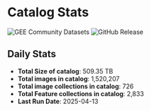 # Catalog Stats

![GEE Community Datasets](https://img.shields.io/endpoint?url=https://gist.githubusercontent.com/samapriya/34bc0c1280d475d3a69e3b60a706226e/raw/community.json)
![GitHub Release](https://img.shields.io/github/v/release/samapriya/awesome-gee-community-datasets)

## Daily Stats

<!-- START_MARKER -->
* **Total Size of catalog**: 509.35 TB
* **Total images in catalog**: 1,520,207
* **Total image collections in catalog**: 726
* **Total Feature collections in catalog**: 2,833
* **Last Run Date**: 2025-04-13
<!-- END_MARKER -->
